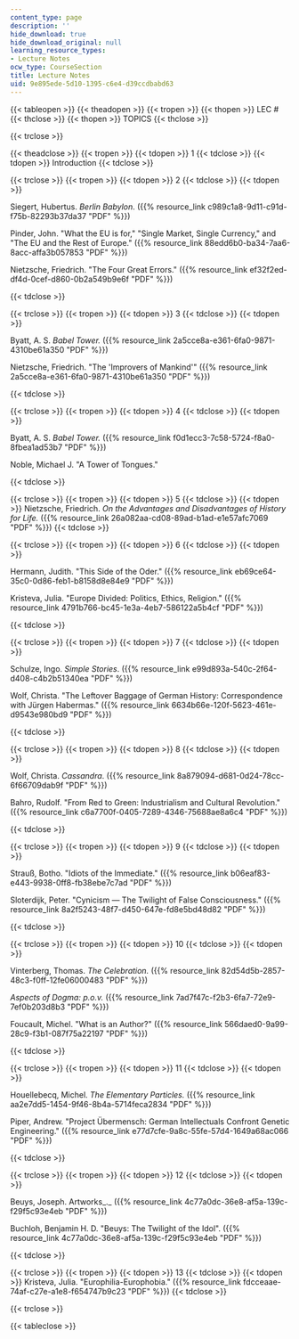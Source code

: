 ```yaml
---
content_type: page
description: ''
hide_download: true
hide_download_original: null
learning_resource_types:
- Lecture Notes
ocw_type: CourseSection
title: Lecture Notes
uid: 9e895ede-5d10-1395-c6e4-d39ccdbabd63
---
```


{{< tableopen >}}
{{< theadopen >}}
{{< tropen >}}
{{< thopen >}}
LEC #
{{< thclose >}}
{{< thopen >}}
TOPICS
{{< thclose >}}

{{< trclose >}}

{{< theadclose >}}
{{< tropen >}}
{{< tdopen >}}
1
{{< tdclose >}}
{{< tdopen >}}
Introduction
{{< tdclose >}}

{{< trclose >}}
{{< tropen >}}
{{< tdopen >}}
2
{{< tdclose >}}
{{< tdopen >}}


Siegert, Hubertus. _Berlin Babylon_. ({{% resource_link c989c1a8-9d11-c91d-f75b-82293b37da37 "PDF" %}})

Pinder, John. "What the EU is for," "Single Market, Single Currency," and "The EU and the Rest of Europe." ({{% resource_link 88edd6b0-ba34-7aa6-8acc-affa3b057853 "PDF" %}})

Nietzsche, Friedrich. "The Four Great Errors." ({{% resource_link ef32f2ed-df4d-0cef-d860-0b2a549b9e6f "PDF" %}})


{{< tdclose >}}

{{< trclose >}}
{{< tropen >}}
{{< tdopen >}}
3
{{< tdclose >}}
{{< tdopen >}}


Byatt, A. S. _Babel Tower._ ({{% resource_link 2a5cce8a-e361-6fa0-9871-4310be61a350 "PDF" %}})

Nietzsche, Friedrich. "The 'Improvers of Mankind'" ({{% resource_link 2a5cce8a-e361-6fa0-9871-4310be61a350 "PDF" %}})


{{< tdclose >}}

{{< trclose >}}
{{< tropen >}}
{{< tdopen >}}
4
{{< tdclose >}}
{{< tdopen >}}


Byatt, A. S. _Babel Tower._ ({{% resource_link f0d1ecc3-7c58-5724-f8a0-8fbea1ad53b7 "PDF" %}})

Noble, Michael J. "A Tower of Tongues."


{{< tdclose >}}

{{< trclose >}}
{{< tropen >}}
{{< tdopen >}}
5
{{< tdclose >}}
{{< tdopen >}}
Nietzsche, Friedrich. _On the Advantages and Disadvantages of History for Life._ ({{% resource_link 26a082aa-cd08-89ad-b1ad-e1e57afc7069 "PDF" %}})
{{< tdclose >}}

{{< trclose >}}
{{< tropen >}}
{{< tdopen >}}
6
{{< tdclose >}}
{{< tdopen >}}


Hermann, Judith. "This Side of the Oder." ({{% resource_link eb69ce64-35c0-0d86-feb1-b8158d8e84e9 "PDF" %}})

Kristeva, Julia. "Europe Divided: Politics, Ethics, Religion." ({{% resource_link 4791b766-bc45-1e3a-4eb7-586122a5b4cf "PDF" %}})


{{< tdclose >}}

{{< trclose >}}
{{< tropen >}}
{{< tdopen >}}
7
{{< tdclose >}}
{{< tdopen >}}


Schulze, Ingo. _Simple Stories_. ({{% resource_link e99d893a-540c-2f64-d408-c4b2b51340ea "PDF" %}})

Wolf, Christa. "The Leftover Baggage of German History: Correspondence with Jürgen Habermas." ({{% resource_link 6634b66e-120f-5623-461e-d9543e980bd9 "PDF" %}})


{{< tdclose >}}

{{< trclose >}}
{{< tropen >}}
{{< tdopen >}}
8
{{< tdclose >}}
{{< tdopen >}}


Wolf, Christa. _Cassandra_. ({{% resource_link 8a879094-d681-0d24-78cc-6f66709dab9f "PDF" %}})

Bahro, Rudolf. "From Red to Green: Industrialism and Cultural Revolution." ({{% resource_link c6a7700f-0405-7289-4346-75688ae8a6c4 "PDF" %}})


{{< tdclose >}}

{{< trclose >}}
{{< tropen >}}
{{< tdopen >}}
9
{{< tdclose >}}
{{< tdopen >}}


Strauß, Botho. "Idiots of the Immediate." ({{% resource_link b06eaf83-e443-9938-0ff8-fb38ebe7c7ad "PDF" %}})

Sloterdijk, Peter. "Cynicism — The Twilight of False Consciousness." ({{% resource_link 8a2f5243-48f7-d450-647e-fd8e5bd48d82 "PDF" %}})


{{< tdclose >}}

{{< trclose >}}
{{< tropen >}}
{{< tdopen >}}
10
{{< tdclose >}}
{{< tdopen >}}


Vinterberg, Thomas. _The Celebration._ ({{% resource_link 82d54d5b-2857-48c3-f0ff-12fe06000483 "PDF" %}})

_Aspects of Dogma: p.o.v._ ({{% resource_link 7ad7f47c-f2b3-6fa7-72e9-7ef0b203d8b3 "PDF" %}})

Foucault, Michel. "What is an Author?" ({{% resource_link 566daed0-9a99-28c9-f3b1-087f75a22197 "PDF" %}})


{{< tdclose >}}

{{< trclose >}}
{{< tropen >}}
{{< tdopen >}}
11
{{< tdclose >}}
{{< tdopen >}}


Houellebecq, Michel. _The Elementary Particles._ ({{% resource_link aa2e7dd5-1454-9f46-8b4a-5714feca2834 "PDF" %}})

Piper, Andrew. "Project Übermensch: German Intellectuals Confront Genetic Engineering." ({{% resource_link e77d7cfe-9a8c-55fe-57d4-1649a68ac066 "PDF" %}})


{{< tdclose >}}

{{< trclose >}}
{{< tropen >}}
{{< tdopen >}}
12
{{< tdclose >}}
{{< tdopen >}}


Beuys, Joseph. Artworks_._ ({{% resource_link 4c77a0dc-36e8-af5a-139c-f29f5c93e4eb "PDF" %}})

Buchloh, Benjamin H. D. "Beuys: The Twilight of the Idol". ({{% resource_link 4c77a0dc-36e8-af5a-139c-f29f5c93e4eb "PDF" %}})


{{< tdclose >}}

{{< trclose >}}
{{< tropen >}}
{{< tdopen >}}
13
{{< tdclose >}}
{{< tdopen >}}
Kristeva, Julia. "Europhilia-Europhobia." ({{% resource_link fdcceaae-74af-c27e-a1e8-f654747b9c23 "PDF" %}})
{{< tdclose >}}

{{< trclose >}}

{{< tableclose >}}